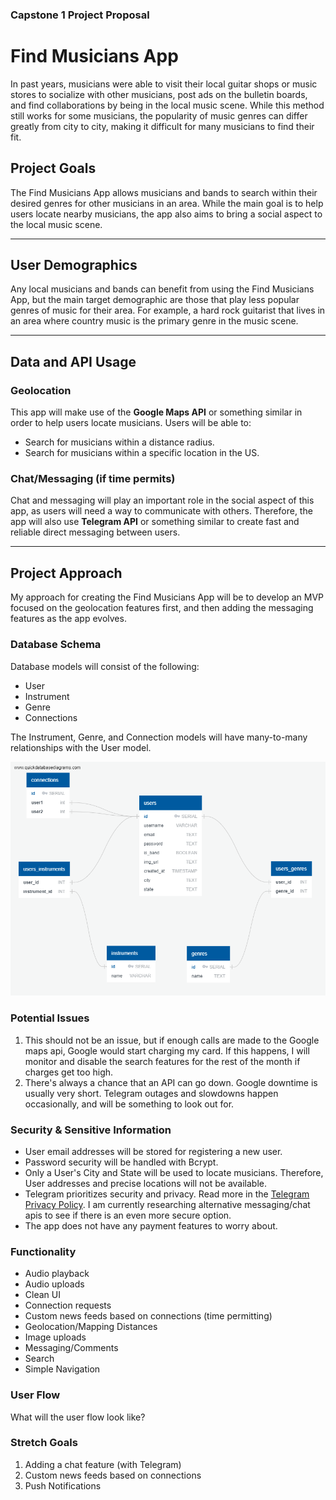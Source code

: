### Capstone 1 Project Proposal

# **Find Musicians App**

In past years, musicians were able to visit their local guitar shops or music stores to socialize with other musicians, post ads on the bulletin boards, and find collaborations by being in the local music scene. While this method still works for some musicians, the popularity of music genres can differ greatly from city to city, making it difficult for many musicians to find their fit.

## Project Goals

The Find Musicians App allows musicians and bands to search within their desired genres for other musicians in an area. While the main goal is to help users locate nearby musicians, the app also aims to bring a social aspect to the local music scene.

---

## User Demographics

Any local musicians and bands can benefit from using the Find Musicians App, but the main target demographic are those that play less popular genres of music for their area. For example, a hard rock guitarist that lives in an area where country music is the primary genre in the music scene.

---

## Data and API Usage

### **Geolocation**
This app will make use of the **Google Maps API** or something similar in order to help users locate musicians. Users will be able to:
- Search for musicians within a distance radius. 
- Search for musicians within a specific location in the US.

### **Chat/Messaging** (if time permits)
Chat and messaging will play an important role in the social aspect of this app, as users will need a way to communicate with others. Therefore, the app will also use **Telegram API** or something similar to create fast and reliable direct messaging between users.

---

## Project Approach

My approach for creating the Find Musicians App will be to develop an MVP focused on the geolocation features first, and then adding the messaging features as the app evolves.

### **Database Schema**
Database models will consist of the following: 
- User
- Instrument
- Genre
- Connections

The Instrument, Genre, and Connection models will have many-to-many relationships with the User model.  

![database schema](/database-schema_FM.png)

### **Potential Issues**
1. This should not be an issue, but if enough calls are made to the Google maps api, Google would start charging my card. If this happens, I will monitor and disable the search features for the rest of the month if charges get too high.
2. There's always a chance that an API can go down. Google downtime is usually very short. Telegram outages and slowdowns happen occasionally, and will be something to look out for.

### **Security & Sensitive Information**
- User email addresses will be stored for registering a new user. 
- Password security will be handled with Bcrypt.
- Only a User's City and State will be used to locate musicians. Therefore, User addresses and precise locations will not be available. 
- Telegram prioritizes security and privacy. Read more in the [Telegram Privacy Policy](https://telegram.org/privacy). I am currently researching alternative messaging/chat apis to see if there is an even more secure option.
- The app does not have any payment features to worry about.

### **Functionality**
- Audio playback
- Audio uploads
- Clean UI
- Connection requests
- Custom news feeds based on connections (time permitting)
- Geolocation/Mapping Distances
- Image uploads
- Messaging/Comments
- Search
- Simple Navigation 

### **User Flow**
What will the user flow look like?

### **Stretch Goals**
1. Adding a chat feature (with Telegram)
2. Custom news feeds based on connections
3. Push Notifications
